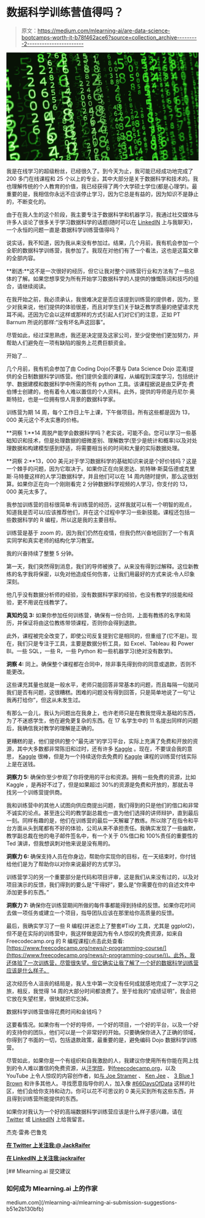 # 数据科学训练营值得吗？

> 原文：<https://medium.com/mlearning-ai/are-data-science-bootcamps-worth-it-b78f462ace6?source=collection_archive---------2----------------------->

![](img/ff6993104b68ca461be6b3e7694adf43.png)

我是在线学习的超级粉丝，已经很久了。到今天为止，我可能已经成功地完成了 200 多门在线课程和 25 个以上的专业，其中大部分是关于数据科学和技术的。我也理解传统的个人教育的价值，我已经获得了两个大学硕士学位(都是心理学)。最重要的是，我相信你永远不应该停止学习，因为它总是有益的，因为知识不是静止的，不断变化的。

由于在我人生的这个阶段，我主要专注于数据科学和机器学习，我通过社交媒体与许多人谈论了很多关于学习数据科学的话题(随时可以在 [LinkedIN](https://www.linkedin.com/in/jackraifer/) 上与我聊天)，一个永恒的问题一直是:数据科学训练营值得吗？

说实话，我不知道，因为我从来没有参加过。结果，几个月前，我有机会参加一个全职的数据科学训练营，我参加了。我现在对他们有了一个看法，这也是这篇文章的全部内容。

**剧透:**这不是一次很好的经历，但它让我对整个训练营行业和方法有了一些总体的了解。如果您想享受为所有开始学习数据科学的人提供的慷慨陈词和技巧的组合，请继续阅读。

在我开始之前，我必须承认，我很难决定是否应该提到训练营的提供者，因为，至少对我来说，他们提供的体验很差，而且对学生们关于缺乏教学质量的绝望请求充耳不闻。还因为它会以这样或那样的方式引起人们对它们的注意，正如 PT Barnum 所说的那样:“没有坏名声这回事”。

尽管如此，经过深思熟虑，我还是决定提及这家公司，至少促使他们更加努力，并帮助人们避免在一项有缺陷的服务上花费巨额资金。

开始了…

几个月前，我有机会参加了由 Coding Dojo(不要与 Data Science Dojo 混淆)提供的全日制数据科学训练营。他们提供全面的课程，从编程到深度学习，包括统计学、数据建模和数据科学中所需的所有 python 工具。该课程据说是由艾萨克·费伯博士创建的，他有着令人难以置信的个人资料。此外，提供的导师是丹尼尔·奥斯特拉，也是一位拥有惊人背景的数据科学家。

训练营为期 14 周，每个工作日上午上课，下午做项目。所有这些都是因为 13，000 美元这个不太实惠的价格。

**洞察 1:**14 周脱产能学会数据科学吗？老实说，可能不会。您可以学习一些基础知识和技术，但是处理数据的细微差别、理解数学(至少是统计和概率)以及对处理数据和构建模型感到舒适，将需要相当长的时间和大量的实际数据处理。

**洞察 2:**13，000 美元对于学习数据科学的基础知识来说是个好价钱吗？这是一个棘手的问题，因为它取决于。如果你正在向吴恩达、凯特琳·斯莫伍德或克里斯·马特曼这样的人学习数据科学，并且他们可以在 14 周内随时提供，那么这很划算。如果你正在向一个刚刚看完 2 分钟数据科学视频的人学习，你支付的 13，000 美元太多了。

我参加训练营的目标很简单:有训练营的经历，这样我就可以有一个明智的观点，知道我是否可以/应该推荐他们，并在这个过程中学习一些新技能。课程还包括一些数据科学的 R 编程，所以这是我的主要目标。

训练营是基于 zoom 的，因为我们仍然在疫情，但我仍然兴奋地回到了一个有真实同学和真实老师的结构化学习教室。

我的兴奋持续了整整 5 分钟。

第一天，我们突然得到消息，我们的导师被换了。从来没有得到过解释。这位新教练的名字我将保密，以免对他造成任何伤害，让我们用最好的方式来说:令人印象深刻。

他几乎没有数据分析师的经验，没有数据科学家的经验，也没有教学的技能和经验，更不用说在线教学了。

**真知灼见 3:** 如果你参加任何训练营，确保有一份合同，上面有教练的名字和简历，并保证将由这位教练带领课程，否则你会得到退款。

此外，课程被完全改变了，即使公司反复提到它是相同的，但重组了(它不是)。现在，我们只是专注于工具，主要是数据分析工具，如 Excel、Tableau 和 Power BI。一些 SQL，一些 R，一些 Python 和一些机器学习(绝对没有数学)。

**洞察 4:** 同上。确保整个课程都在合同中，除非事先得到你的同意或退款，否则不能更改。

这些课充其量也就是一般水平，老师只能回答非常基本的问题，而且每隔一句就问我们是否有问题，这很糟糕。困难的问题没有得到回答，只是简单地说了一句“让我再打给你”，但这从未发生过。

有那么一会儿，我认为问题出在我身上，也许老师只是在教我觉得太基础的东西，为了不迷惑学生，他在避免更复杂的东西。在 17 名学生中的 11 名提出同样的问题后，我确信我对教学的理解是正确的。

更糟糕的是，他们提供的整个“最先进”的学习平台，实际上充满了免费和开放的资源，其中大多数都非常陈旧和过时，还有许多 [Kaggle](https://www.kaggle.com/) 。现在，不要误会我的意思， [Kaggle](https://www.kaggle.com/) 很棒，但是为一个持续送你去免费的 [Kaggle](https://www.kaggle.com/) 课程的训练营付钱实际上是在送钱。

**洞察力 5:** 确保你至少参观了你将使用的平台和资源。拥有一些免费的资源，比如 Kaggle ，是再好不过了，但是如果超过 30%的资源是免费和开放的，那就去寻找另一个训练营提供商。

我和训练营中的其他人试图向供应商提出问题，我们得到的只是他们的借口和非常不诚实的论点。甚至连公司的教学副总裁也一直为他们选择的讲师辩护，直到最后一刻。同样有趣的是，他们在训练营的最后一天解雇了教练。所以除了在指令和平台方面从头到尾都有不好的体验，公司从来不承担责任。我确实发现了一些幽默，教学副总裁在他的电子邮件签名中，有一个关于 0%借口和 100%责任的重要性的 Ted 演讲，但我想讽刺对他来说是没有用的。

**洞察力 6:** 确保支持人员在你身边，帮助你实现你的目标，在一天结束时，你付钱给他们是为了帮助你以对你来说最好的方式学习。

训练营学习的另一个重要部分是代码和项目评审，这是我们从来没有过的，以及对项目演示的反馈，我们得到的要么是“干得好”，要么是“你需要在你的自述文件中添加更多的东西。”

**洞察力 7:** 确保你在训练营期间所做的每件事都能得到持续的反馈。如果你花时间去做一项任务或建立一个项目，指导团队应该在那里给你高质量的反馈。

最后，我确实学习了一些 R 编程(并迷恋上了整套#Tidy 工具，尤其是 ggplot2)，但不是在实际的训练营中，我这样做是因为有令人惊叹的免费资源，如来自 Freecodecamp.org 的 R 编程课程(点击此处查看:[https://www.freecodecamp.org/news/r-programming-course/](https://www.freecodecamp.org/news/r-programming-course/))。此外，我还体验了一次训练营，尽管很失望，但它确实让我了解了一个好的数据科学训练营应该是什么样子。

这次经历令人沮丧的结局是，我人生中第一次没有任何成就感地完成了一次学习之旅，相反，我觉得 14 周的大部分时间都浪费了。至于给我的“成绩证明”，我会把它放在失望栏里，很快就把它忘掉。

数据科学训练营值得花费时间和金钱吗？

这要看情况。如果你有一个好的导师，一个好的项目，一个好的平台，以及一个好的支持你的团队，他们可以是一个非常好的开始。只要确保你进入了正确的领域，你得到了书面的一切，包括退款政策，最重要的是，避免编码 Dojo 数据科学训练营。

尽管如此，如果你是一个有组织和自我激励的人，我建议你使用所有你能在网上找到的令人难以置信的免费资源，从[汗学院](https://www.khanacademy.org/)，到[freecodecamp.org](https://www.freecodecamp.org/)，以及 YouTube 上令人惊叹的内容创作者，如[与 Joe Stramer](https://www.youtube.com/c/joshstarmer) 、 [Ken Jee](https://www.youtube.com/c/KenJee1) 、 [3 Blue 1 Brown](https://www.youtube.com/channel/UCYO_jab_esuFRV4b17AJtAw) 和许多其他人。寻找愿意指导你的人，加入像 [#66DaysOfData](https://www.youtube.com/watch?v=qV_AlRwhI3I) 这样的社区，他们会给你支持和动力。你可以花不可思议的 0 美元买到所有这些东西，并且得到训练营所能提供的东西。

如果你对我认为一个好的高端数据科学训练营应该是什么样子感兴趣，请在 [Twitter](https://twitter.com/JackRaifer) 或 [LinkedIN](https://www.linkedin.com/in/jackraifer/) 上给我留言。

杰克·雷弗·巴鲁克

[**在 Twitter 上关注我:@ JackRaifer**](https://twitter.com/JackRaifer)

[**在 LinkedIN 上关注我:jackraifer**](https://www.linkedin.com/in/jackraifer/)

[](/mlearning-ai/mlearning-ai-submission-suggestions-b51e2b130bfb) [## Mlearning.ai 提交建议

### 如何成为 Mlearning.ai 上的作家

medium.com](/mlearning-ai/mlearning-ai-submission-suggestions-b51e2b130bfb)